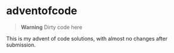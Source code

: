 # adventofcode

> **Warning**
> Dirty code here

This is my advent of code solutions, with almost no changes after submission.
